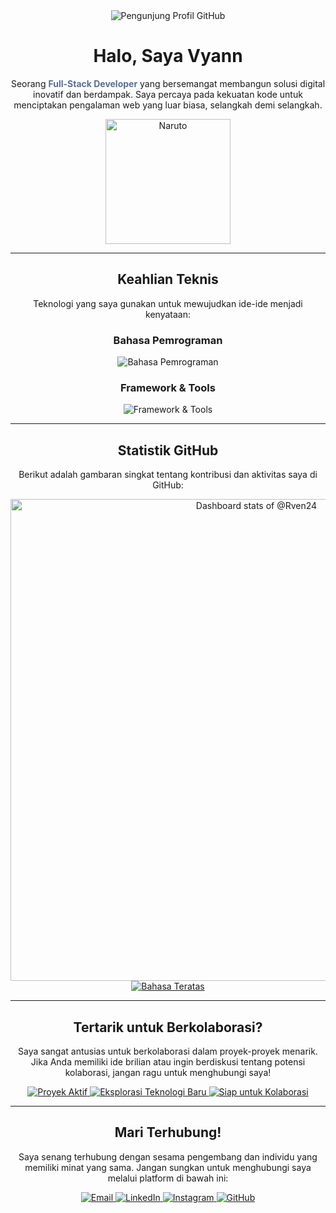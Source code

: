 <div align="center">
 <img src="https://komarev.com/ghpvc/?username=Rven24&style=for-the-badge&color=586e92" alt="Pengunjung Profil GitHub" />
</div>

<h1 align="center">Halo, Saya Vyann</h1>
<p align="center">
 Seorang <strong style="color: #586e92;">Full-Stack Developer</strong> yang bersemangat membangun solusi digital inovatif dan berdampak. Saya percaya pada kekuatan kode untuk menciptakan pengalaman web yang luar biasa, selangkah demi selangkah.
</p>

<p align="center">
 <img src="https://media4.giphy.com/media/v1.Y2lkPTc5MGI3NjExNWtham1ha3djeWp1MHVtem93ODMwdXc2eWU1eDJ5MzBiNmxuZG9ucSZlcD12MV9pbnRlcm5hbF9naWZfYnlfaWQmY3Q9Zw/rF5e1WuaDYKGnV8Pjg/giphy.gif" alt="Naruto" width="200" />
</p>

---

<h2 align="center"> Keahlian Teknis</h2>

<p align="center">
 Teknologi yang saya gunakan untuk mewujudkan ide-ide menjadi kenyataan:
</p>

<div align="center">
 <h3>Bahasa Pemrograman</h3>
 <img src="https://skillicons.dev/icons?i=html,css,js,php,dart" alt="Bahasa Pemrograman" />
</div>

<div align="center">
 <h3>Framework & Tools</h3>
 <img src="https://skillicons.dev/icons?i=laravel,mysql,postgresql,git,vscode,flutter" alt="Framework & Tools" />
</div>

---

<h2 align="center"> Statistik GitHub</h2>

<p align="center">
 Berikut adalah gambaran singkat tentang kontribusi dan aktivitas saya di GitHub:
</p>

<div align="center">
<!-- Copy-paste in your Readme.md file -->

  <a href="https://next.ossinsight.io/widgets/official/compose-user-dashboard-stats?user_id=179080789" target="_blank" style="display: block" align="center">
    <picture>
      <source media="(prefers-color-scheme: dark)" srcset="https://next.ossinsight.io/widgets/official/compose-user-dashboard-stats/thumbnail.png?user_id=179080789&image_size=auto&color_scheme=dark" width="771" height="auto">
      <img alt="Dashboard stats of @Rven24" src="https://next.ossinsight.io/widgets/official/compose-user-dashboard-stats/thumbnail.png?user_id=179080789&image_size=auto&color_scheme=light" width="771" height="auto">
    </picture>
  </a>
 
 <a href="https://github.com/Rven24" target="_blank">
   <img src="https://github-readme-stats.vercel.app/api/top-langs/?username=Rven24&layout=compact&theme=dark&title_color=586e92&text_color=c9d1d9&bg_color=0d1117&border_color=586e92" alt="Bahasa Teratas" />
 </a>
</div>

---

<h2 align="center"> Tertarik untuk Berkolaborasi?</h2>

<p align="center">
 Saya sangat antusias untuk berkolaborasi dalam proyek-proyek menarik. Jika Anda memiliki ide brilian atau ingin berdiskusi tentang potensi kolaborasi, jangan ragu untuk menghubungi saya!
</p>

<p align="center">
 <a href="#proyek-aktif">
   <img src="https://img.shields.io/badge/Proyek%20Aktif-RizzTech-blue?style=for-the-badge" alt="Proyek Aktif" />
 </a>
 <a href="#belajar">
   <img src="https://img.shields.io/badge/Eksplorasi-Teknologi%20Baru-green?style=for-the-badge" alt="Eksplorasi Teknologi Baru" />
 </a>
 <a href="#kolaborasi">
   <img src="https://img.shields.io/badge/Siap%20untuk-Kolaborasi-yellow?style=for-the-badge" alt="Siap untuk Kolaborasi" />
 </a>
</p>

---

<h2 align="center"> Mari Terhubung!</h2>

<p align="center">
 Saya senang terhubung dengan sesama pengembang dan individu yang memiliki minat yang sama. Jangan sungkan untuk menghubungi saya melalui platform di bawah ini:
</p>

<p align="center">
 <a href="mailto:taufanian07@gmail.com">
   <img src="https://img.shields.io/badge/Email-D14836?style=for-the-badge&logo=gmail&logoColor=white" alt="Email" />
 </a>
 <a href="#" target="_blank">
   <img src="https://img.shields.io/badge/LinkedIn-0A66C2?style=for-the-badge&logo=linkedin&logoColor=white" alt="LinkedIn" />
 </a>
 <a href="https://instagram.com/fvyannn" target="_blank">
   <img src="https://img.shields.io/badge/Instagram-E4405F?style=for-the-badge&logo=instagram&logoColor=white" alt="Instagram" />
 </a>
 <a href="https://github.com/Rven24" target="_blank">
   <img src="https://img.shields.io/badge/GitHub-100000?style=for-the-badge&logo=github&logoColor=white" alt="GitHub" />
 </a>
</p>